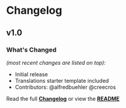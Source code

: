 # Changelog


## v1.0

### What's Changed

_(most recent changes are listed on top):_
- Initial release
- Translations starter template included
- Contributors: @alfredbuehler @creecros


Read the full [**Changelog**](../master/changelog.md "See changes") or view the [**README**](../master/README.md "View README")

